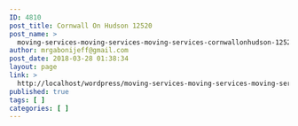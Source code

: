 ```yaml
---
ID: 4810
post_title: Cornwall On Hudson 12520
post_name: >
  moving-services-moving-services-moving-services-cornwallonhudson-12520
author: mrgabonijeff@gmail.com
post_date: 2018-03-28 01:38:34
layout: page
link: >
  http://localhost/wordpress/moving-services-moving-services-moving-services-cornwallonhudson-12520/
published: true
tags: [ ]
categories: [ ]
---
```

